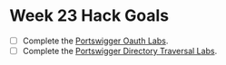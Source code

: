 # Week 23 Hack Goals
- [ ] Complete the [Portswigger Oauth Labs](https://portswigger.net/web-security/oauth).
- [ ] Complete the [Portswigger Directory Traversal Labs](https://portswigger.net/web-security/file-path-traversal).
